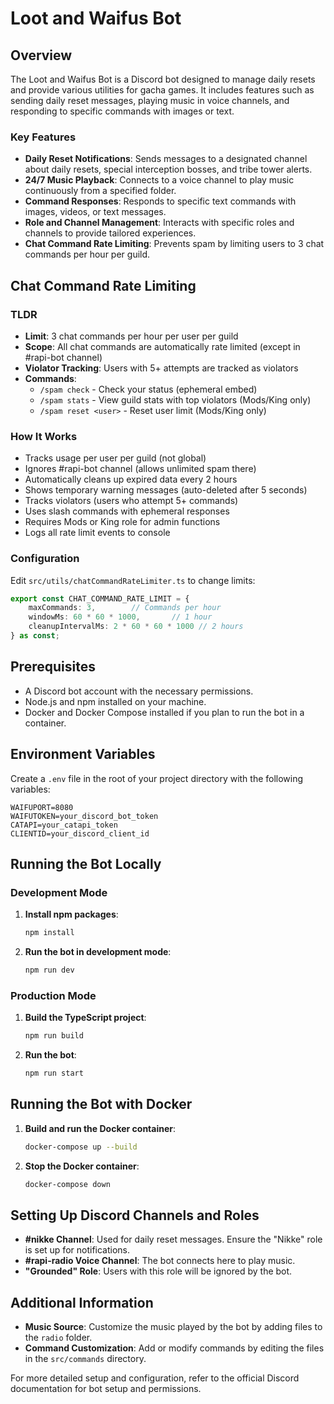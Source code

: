 # Loot and Waifus Bot

## Overview

The Loot and Waifus Bot is a Discord bot designed to manage daily resets and provide various utilities for gacha games. It includes features such as sending daily reset messages, playing music in voice channels, and responding to specific commands with images or text.

### Key Features

- **Daily Reset Notifications**: Sends messages to a designated channel about daily resets, special interception bosses, and tribe tower alerts.
- **24/7 Music Playback**: Connects to a voice channel to play music continuously from a specified folder.
- **Command Responses**: Responds to specific text commands with images, videos, or text messages.
- **Role and Channel Management**: Interacts with specific roles and channels to provide tailored experiences.
- **Chat Command Rate Limiting**: Prevents spam by limiting users to 3 chat commands per hour per guild.

## Chat Command Rate Limiting

### TLDR

- **Limit**: 3 chat commands per hour per user per guild
- **Scope**: All chat commands are automatically rate limited (except in #rapi-bot channel)
- **Violator Tracking**: Users with 5+ attempts are tracked as violators
- **Commands**: 
  - `/spam check` - Check your status (ephemeral embed)
  - `/spam stats` - View guild stats with top violators (Mods/King only)
  - `/spam reset <user>` - Reset user limit (Mods/King only)

### How It Works

- Tracks usage per user per guild (not global)
- Ignores #rapi-bot channel (allows unlimited spam there)
- Automatically cleans up expired data every 2 hours
- Shows temporary warning messages (auto-deleted after 5 seconds)
- Tracks violators (users who attempt 5+ commands)
- Uses slash commands with ephemeral responses
- Requires Mods or King role for admin functions
- Logs all rate limit events to console

### Configuration

Edit `src/utils/chatCommandRateLimiter.ts` to change limits:

```typescript
export const CHAT_COMMAND_RATE_LIMIT = {
    maxCommands: 3,        // Commands per hour
    windowMs: 60 * 60 * 1000,       // 1 hour
    cleanupIntervalMs: 2 * 60 * 60 * 1000 // 2 hours
} as const;
```

## Prerequisites

- A Discord bot account with the necessary permissions.
- Node.js and npm installed on your machine.
- Docker and Docker Compose installed if you plan to run the bot in a container.

## Environment Variables

Create a `.env` file in the root of your project directory with the following variables:

```plaintext
WAIFUPORT=8080
WAIFUTOKEN=your_discord_bot_token
CATAPI=your_catapi_token
CLIENTID=your_discord_client_id
```

## Running the Bot Locally

### Development Mode

1. **Install npm packages**:
   ```bash
   npm install
   ```

2. **Run the bot in development mode**:
   ```bash
   npm run dev
   ```

### Production Mode

1. **Build the TypeScript project**:
   ```bash
   npm run build
   ```

2. **Run the bot**:
   ```bash
   npm run start
   ```

## Running the Bot with Docker

1. **Build and run the Docker container**:
   ```bash
   docker-compose up --build
   ```

2. **Stop the Docker container**:
   ```bash
   docker-compose down
   ```

## Setting Up Discord Channels and Roles

- **#nikke Channel**: Used for daily reset messages. Ensure the "Nikke" role is set up for notifications.
- **#rapi-radio Voice Channel**: The bot connects here to play music.
- **"Grounded" Role**: Users with this role will be ignored by the bot.

## Additional Information

- **Music Source**: Customize the music played by the bot by adding files to the `radio` folder.
- **Command Customization**: Add or modify commands by editing the files in the `src/commands` directory.

For more detailed setup and configuration, refer to the official Discord documentation for bot setup and permissions.
